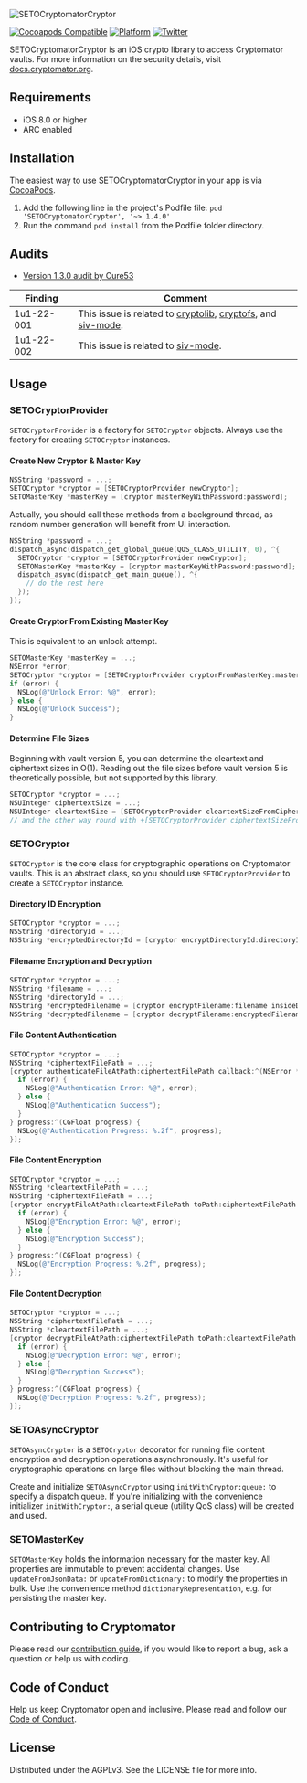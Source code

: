 ![SETOCryptomatorCryptor](SETOCryptomatorCryptor.png)

[![Cocoapods Compatible](https://img.shields.io/cocoapods/v/SETOCryptomatorCryptor.svg)](https://img.shields.io/cocoapods/v/SETOCryptomatorCryptor.svg)
[![Platform](https://img.shields.io/cocoapods/p/SETOCryptomatorCryptor.svg?style=flat)](http://cocoadocs.org/docsets/SETOCryptomatorCryptor)
[![Twitter](https://img.shields.io/badge/twitter-@Cryptomator-blue.svg?style=flat)](http://twitter.com/Cryptomator)

SETOCryptomatorCryptor is an iOS crypto library to access Cryptomator vaults. For more information on the security details, visit [docs.cryptomator.org](https://docs.cryptomator.org/en/1.5/security/architecture/).

## Requirements

* iOS 8.0 or higher
* ARC enabled

## Installation

The easiest way to use SETOCryptomatorCryptor in your app is via [CocoaPods](http://cocoapods.org/ "CocoaPods").

1. Add the following line in the project's Podfile file: `pod 'SETOCryptomatorCryptor', '~> 1.4.0'`
2. Run the command `pod install` from the Podfile folder directory.

## Audits

- [Version 1.3.0 audit by Cure53](https://cryptomator.org/audits/2017-11-27%20crypto%20cure53.pdf)

| Finding | Comment |
|---|---|
| 1u1-22-001 | This issue is related to [cryptolib](https://github.com/cryptomator/cryptolib/), [cryptofs](https://github.com/cryptomator/cryptofs/), and [siv-mode](https://github.com/cryptomator/siv-mode/). |
| 1u1-22-002 | This issue is related to [siv-mode](https://github.com/cryptomator/siv-mode/). |

## Usage

### SETOCryptorProvider

`SETOCryptorProvider` is a factory for `SETOCryptor` objects. Always use the factory for creating `SETOCryptor` instances.

#### Create New Cryptor & Master Key

```objective-c
NSString *password = ...;
SETOCryptor *cryptor = [SETOCryptorProvider newCryptor];
SETOMasterKey *masterKey = [cryptor masterKeyWithPassword:password];
```

Actually, you should call these methods from a background thread, as random number generation will benefit from UI interaction.

```objective-c
NSString *password = ...;
dispatch_async(dispatch_get_global_queue(QOS_CLASS_UTILITY, 0), ^{
  SETOCryptor *cryptor = [SETOCryptorProvider newCryptor];
  SETOMasterKey *masterKey = [cryptor masterKeyWithPassword:password];
  dispatch_async(dispatch_get_main_queue(), ^{
    // do the rest here
  });
});
```

#### Create Cryptor From Existing Master Key

This is equivalent to an unlock attempt.

```objective-c
SETOMasterKey *masterKey = ...;
NSError *error;
SETOCryptor *cryptor = [SETOCryptorProvider cryptorFromMasterKey:masterKey withPassword:password error:&error];
if (error) {
  NSLog(@"Unlock Error: %@", error);
} else {
  NSLog(@"Unlock Success");
}
```

#### Determine File Sizes

Beginning with vault version 5, you can determine the cleartext and ciphertext sizes in O(1). Reading out the file sizes before vault version 5 is theoretically possible, but not supported by this library.

```objective-c
SETOCryptor *cryptor = ...;
NSUInteger ciphertextSize = ...;
NSUInteger cleartextSize = [SETOCryptorProvider cleartextSizeFromCiphertextSize:ciphertextSize withCryptor:cryptor];
// and the other way round with +[SETOCryptorProvider ciphertextSizeFromCleartextSize:withCryptor:]
```

### SETOCryptor

`SETOCryptor` is the core class for cryptographic operations on Cryptomator vaults. This is an abstract class, so you should use `SETOCryptorProvider` to create a `SETOCryptor` instance.

#### Directory ID Encryption

```objective-c
SETOCryptor *cryptor = ...;
NSString *directoryId = ...;
NSString *encryptedDirectoryId = [cryptor encryptDirectoryId:directoryId];
```

#### Filename Encryption and Decryption

```objective-c
SETOCryptor *cryptor = ...;
NSString *filename = ...;
NSString *directoryId = ...;
NSString *encryptedFilename = [cryptor encryptFilename:filename insideDirectoryWithId:directoryId];
NSString *decryptedFilename = [cryptor decryptFilename:encryptedFilename insideDirectoryWithId:directoryId];
```

#### File Content Authentication

```objective-c
SETOCryptor *cryptor = ...;
NSString *ciphertextFilePath = ...;
[cryptor authenticateFileAtPath:ciphertextFilePath callback:^(NSError *error) {
  if (error) {
    NSLog(@"Authentication Error: %@", error);
  } else {
    NSLog(@"Authentication Success");
  }
} progress:^(CGFloat progress) {
  NSLog(@"Authentication Progress: %.2f", progress);
}];
```

#### File Content Encryption

```objective-c
SETOCryptor *cryptor = ...;
NSString *cleartextFilePath = ...;
NSString *ciphertextFilePath = ...;
[cryptor encryptFileAtPath:cleartextFilePath toPath:ciphertextFilePath callback:^(NSError *error) {
  if (error) {
    NSLog(@"Encryption Error: %@", error);
  } else {
    NSLog(@"Encryption Success");
  }
} progress:^(CGFloat progress) {
  NSLog(@"Encryption Progress: %.2f", progress);
}];
```

#### File Content Decryption

```objective-c
SETOCryptor *cryptor = ...;
NSString *ciphertextFilePath = ...;
NSString *cleartextFilePath = ...;
[cryptor decryptFileAtPath:ciphertextFilePath toPath:cleartextFilePath callback:^(NSError *error) {
  if (error) {
    NSLog(@"Decryption Error: %@", error);
  } else {
    NSLog(@"Decryption Success");
  }
} progress:^(CGFloat progress) {
  NSLog(@"Decryption Progress: %.2f", progress);
}];
```

### SETOAsyncCryptor

`SETOAsyncCryptor` is a `SETOCryptor` decorator for running file content encryption and decryption operations asynchronously. It's useful for cryptographic operations on large files without blocking the main thread.

Create and initialize `SETOAsyncCryptor` using `initWithCryptor:queue:` to specify a dispatch queue. If you're initializing with the convenience initializer `initWithCryptor:`, a serial queue (utility QoS class) will be created and used.

### SETOMasterKey

`SETOMasterKey` holds the information necessary for the master key. All properties are immutable to prevent accidental changes. Use `updateFromJsonData:` or `updateFromDictionary:` to modify the properties in bulk. Use the convenience method `dictionaryRepresentation`, e.g. for persisting the master key.

## Contributing to Cryptomator

Please read our [contribution guide](https://github.com/cryptomator/cryptomator-objc-cryptor/blob/master/CONTRIBUTING.md), if you would like to report a bug, ask a question or help us with coding.

## Code of Conduct

Help us keep Cryptomator open and inclusive. Please read and follow our [Code of Conduct](https://github.com/cryptomator/cryptomator-objc-cryptor/blob/master/CODE_OF_CONDUCT.md).

## License

Distributed under the AGPLv3. See the LICENSE file for more info.
